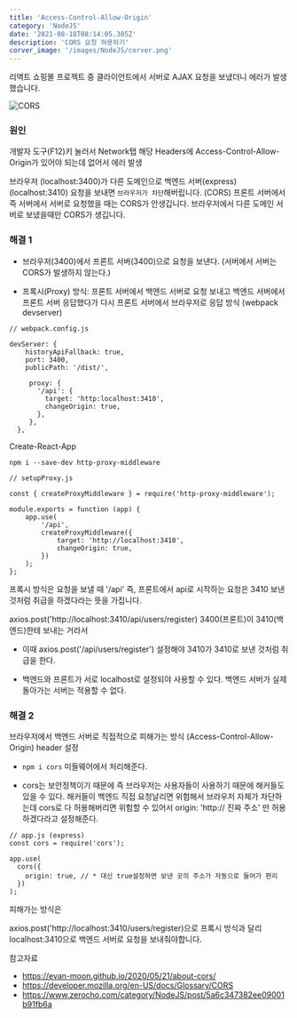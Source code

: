 ```yaml
---
title: 'Access-Control-Allow-Origin'
category: 'NodeJS'
date: '2021-08-18T08:14:05.385Z'
description: 'CORS 요청 혀용하기'
corver_image: '/images/NodeJS/corver.png'
---
```


리액트 쇼핑몰 프로젝트 중 클라이언트에서 서버로 AJAX 요청을 보냈더니 에러가 발생했습니다.

![CORS](/images/NodeJS/cors.png)

### 원인

개발자 도구(F12)키 눌러서 Network탭 해당 Headers에 Access-Control-Allow-Origin가 있어야 되는데 없어서 에러 발생

브라우저 (localhost:3400)가 다른 도메인으로 백엔드 서버(express)(localhost:3410) 요청을 보내면 `브라우저가 차단`해버립니다. (CORS)
프론트 서버에서 즉 서버에서 서버로 요청했을 때는 CORS가 안생깁니다.
브라우저에서 다른 도메인 서버로 보냈을때만 CORS가 생깁니다.

### 해결 1

- 브라우저(3400)에서 프론트 서버(3400)으로 요청을 보낸다. (서버에서 서버는 CORS가 발생하지 않는다.)

- 프록시(Proxy) 방식: 프론트 서버에서 백엔드 서버로 요청 보내고 백엔드 서버에서 프론트 서버 응답했다가 다시 프론트 서버에서 브라우저로 응답 방식 (webpack devserver)

```
// webpack.config.js

devServer: {
    historyApiFallback: true,
    port: 3400,
    publicPath: '/dist/',

     proxy: {
       '/api': {
         target: 'http:localhost:3410',
         changeOrigin: true,
       },
     },
  },
```

Create-React-App

`npm i --save-dev http-proxy-middleware`

```
// setupProxy.js

const { createProxyMiddleware } = require('http-proxy-middleware');

module.exports = function (app) {
    app.use(
        '/api',
        createProxyMiddleware({
            target: 'http://localhost:3410',
            changeOrigin: true,
        })
    );
};
```

프록시 방식은 요청을 보낼 때 '/api' 즉, 프론트에서 api로 시작하는 요청은 3410 보낸 것처럼 취급을 하겠다라는 뜻을 가집니다.

axios.post('http://localhost:3410/api/users/register) 3400(프론트)이 3410(백엔드)한테 보내는 거라서

- 이때 axios.post('/api/users/register') 설정해야 3410가 3410로 보낸 것처럼 취급을 한다.

- 백엔드와 프론트가 서로 localhost로 설정되야 사용할 수 있다. 백엔드 서버가 실제 돌아가는 서버는 적용할 수 없다.

### 해결 2

브라우저에서 백엔드 서버로 직접적으로 피해가는 방식 (Access-Control-Allow-Origin) header 설정

- `npm i cors` 미들웨어에서 처리해준다.

- cors는 보안정책이기 때문에 즉 브라우저는 사용자들이 사용하기 때문에 해커들도 있을 수 있다. 해커들이 백엔드 직접 요청날리면 위험해서 브라우저 자체가 차단하는데
  cors로 다 허용해버리면 위험할 수 있어서 origin: 'http:// 진짜 주소' 만 허용하겠다라고 설정해준다.

```
// app.js (express)
const cors = require('cors');

app.use(
  cors({
    origin: true, // * 대신 true설정하면 보낸 곳의 주소가 자동으로 들어가 편리
  })
);
```

피해가는 방식은

axios.post('http://localhost:3410/users/register)으로 프록시 방식과 달리 localhost:3410으로 백엔드 서버로 요청을 보내줘야합니다.

참고자료

- https://evan-moon.github.io/2020/05/21/about-cors/
- https://developer.mozilla.org/en-US/docs/Glossary/CORS
- https://www.zerocho.com/category/NodeJS/post/5a6c347382ee09001b91fb6a
